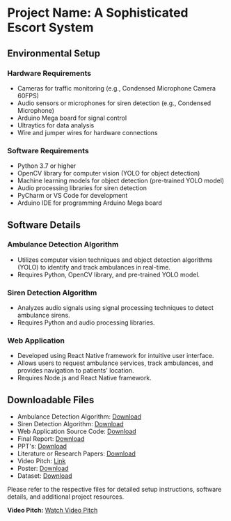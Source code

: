 # Project Name: A Sophisticated Escort System

## Environmental Setup

### Hardware Requirements
- Cameras for traffic monitoring (e.g., Condensed Microphone Camera 60FPS)
- Audio sensors or microphones for siren detection (e.g., Condensed Microphone)
- Arduino Mega board for signal control
- Ultraytics for data analysis
- Wire and jumper wires for hardware connections

### Software Requirements
- Python 3.7 or higher
- OpenCV library for computer vision (YOLO for object detection)
- Machine learning models for object detection (pre-trained YOLO model)
- Audio processing libraries for siren detection
- PyCharm or VS Code for development
- Arduino IDE for programming Arduino Mega board

## Software Details

### Ambulance Detection Algorithm
- Utilizes computer vision techniques and object detection algorithms (YOLO) to identify and track ambulances in real-time.
- Requires Python, OpenCV library, and pre-trained YOLO model.

### Siren Detection Algorithm
- Analyzes audio signals using signal processing techniques to detect ambulance sirens.
- Requires Python and audio processing libraries.

### Web Application
- Developed using React Native framework for intuitive user interface.
- Allows users to request ambulance services, track ambulances, and provides navigation to patients' location.
- Requires Node.js and React Native framework.

## Downloadable Files
- Ambulance Detection Algorithm: [Download](link)
- Siren Detection Algorithm: [Download](link)
- Web Application Source Code: [Download](link)
- Final Report: [Download](link)
- PPT's: [Download](link)
- Literature or Research Papers: [Download](link)
- Video Pitch: [Link](video_url)
- Poster: [Download](link)
- Dataset: [Download](link)

Please refer to the respective files for detailed setup instructions, software details, and additional project resources.

**Video Pitch:** [Watch Video Pitch](video_pitch_link)

